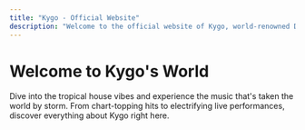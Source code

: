 ```yaml
---
title: "Kygo - Official Website"
description: "Welcome to the official website of Kygo, world-renowned DJ and music producer"
---
```


# Welcome to Kygo's World

Dive into the tropical house vibes and experience the music that's taken the world by storm. From chart-topping hits to electrifying live performances, discover everything about Kygo right here.      